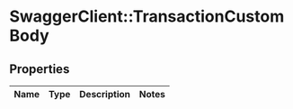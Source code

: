 # SwaggerClient::TransactionCustomBody

## Properties
Name | Type | Description | Notes
------------ | ------------- | ------------- | -------------

